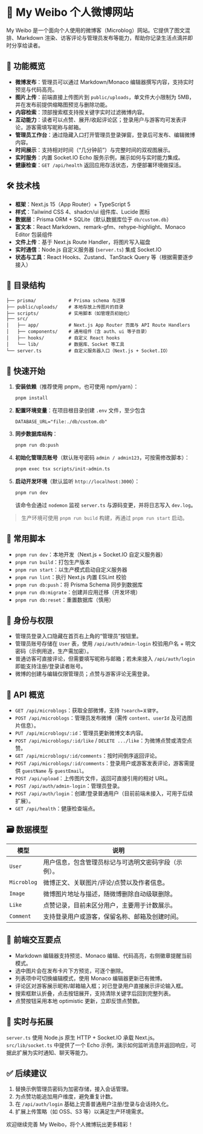 # 🌟 My Weibo 个人微博网站

My Weibo 是一个面向个人使用的微博客（Microblog）网站。它提供了图文混排、Markdown 渲染、访客评论与管理员发布等能力，帮助你记录生活点滴并即时分享给读者。

## 🧭 功能概览
- **微博发布**：管理员可以通过 Markdown/Monaco 编辑器撰写内容，支持实时预览与代码高亮。
- **图片上传**：前端直接上传图片到 `public/uploads`，单文件大小限制为 5MB，并在发布前提供缩略图预览与删除功能。
- **内容检索**：顶部搜索框支持按关键字实时过滤微博内容。
- **互动能力**：读者可以点赞、展开/收起评论区；登录用户与游客均可发表评论，游客需填写昵称与邮箱。
- **管理员工作台**：通过隐藏入口打开管理员登录弹窗，登录后可发布、编辑微博内容。
- **时间展示**：支持相对时间（“几分钟前”）与完整时间的双视图展示。
- **实时服务**：内置 Socket.IO Echo 服务示例，展示如何与实时能力集成。
- **健康检查**：`GET /api/health` 返回应用存活状态，方便部署环境做探活。

## 🛠️ 技术栈
- **框架**：Next.js 15（App Router）+ TypeScript 5
- **样式**：Tailwind CSS 4、shadcn/ui 组件库、Lucide 图标
- **数据层**：Prisma ORM + SQLite（默认数据库位于 `db/custom.db`）
- **富文本**：React Markdown、remark-gfm、rehype-highlight、Monaco Editor 包装组件
- **文件上传**：基于 Next.js Route Handler，将图片写入磁盘
- **实时通信**：Node.js 自定义服务器 (`server.ts`) 集成 Socket.IO
- **状态与工具**：React Hooks、Zustand、TanStack Query 等（根据需要逐步接入）

## 📁 目录结构
```
├── prisma/            # Prisma schema 与迁移
├── public/uploads/    # 本地存放上传图片的目录
├── scripts/           # 实用脚本（如管理员初始化）
├── src/
│   ├── app/           # Next.js App Router 页面与 API Route Handlers
│   ├── components/    # 通用组件（含 auth、ui 等子目录）
│   ├── hooks/         # 自定义 React hooks
│   └── lib/           # 数据库、Socket 等工具
└── server.ts          # 自定义服务器入口（Next.js + Socket.IO）
```

## 🚀 快速开始
1. **安装依赖**（推荐使用 pnpm，也可使用 npm/yarn）：
   ```bash
   pnpm install
   ```
2. **配置环境变量**：在项目根目录创建 `.env` 文件，至少包含
   ```env
   DATABASE_URL="file:./db/custom.db"
   ```
3. **同步数据库结构**：
   ```bash
   pnpm run db:push
   ```
4. **初始化管理员账号**（默认账号密码 `admin / admin123`，可按需修改脚本）：
   ```bash
   pnpm exec tsx scripts/init-admin.ts
   ```
5. **启动开发环境**（默认监听 `http://localhost:3000`）：
   ```bash
   pnpm run dev
   ```
   该命令会通过 `nodemon` 监视 `server.ts` 与源码变更，并将日志写入 `dev.log`。

> 生产环境可使用 `pnpm run build` 构建，再通过 `pnpm run start` 启动。

## 📡 常用脚本
- `pnpm run dev`：本地开发（Next.js + Socket.IO 自定义服务器）
- `pnpm run build`：打包生产版本
- `pnpm run start`：以生产模式启动自定义服务器
- `pnpm run lint`：执行 Next.js 内置 ESLint 校验
- `pnpm run db:push`：将 Prisma Schema 同步到数据库
- `pnpm run db:migrate`：创建并应用迁移（开发环境）
- `pnpm run db:reset`：重置数据库（慎用）

## 🔐 身份与权限
- 管理员登录入口隐藏在首页右上角的“管理员”按钮里。
- 管理员账号存储在 `User` 表，使用 `/api/auth/admin-login` 校验用户名 + 明文密码（示例用途，生产需加密）。
- 普通访客可直接评论，但需要填写昵称与邮箱；若未来接入 `/api/auth/login` 即能支持注册/登录读者账号。
- 微博的创建与编辑仅限管理员；点赞与游客评论无需登录。

## 🧩 API 概览
- `GET /api/microblogs`：获取全部微博，支持 `?search=关键字`。
- `POST /api/microblogs`：管理员发布微博（需传 `content`、`userId` 及可选图片信息）。
- `PUT /api/microblogs/:id`：管理员更新微博文本内容。
- `POST /api/microblogs/:id/like` / `DELETE .../like`：为微博点赞或清空点赞。
- `GET /api/microblogs/:id/comments`：按时间倒序返回评论。
- `POST /api/microblogs/:id/comments`：登录用户或游客发表评论，游客需提供 `guestName` 与 `guestEmail`。
- `POST /api/upload`：上传图片文件，返回可直接引用的相对 URL。
- `POST /api/auth/admin-login`：管理员登录。
- `POST /api/auth/login`：创建/登录普通用户（目前前端未接入，可用于后续扩展）。
- `GET /api/health`：健康检查端点。

## 🗃️ 数据模型
| 模型 | 说明 |
| --- | --- |
| `User` | 用户信息，包含管理员标记与可选明文密码字段（示例）。|
| `Microblog` | 微博正文、关联图片/评论/点赞以及作者信息。|
| `Image` | 微博图片地址与描述，随微博删除自动级联删除。|
| `Like` | 点赞记录，目前未区分用户，主要用于计数展示。|
| `Comment` | 支持登录用户或游客，保留名称、邮箱及创建时间。|

## 🔄 前端交互要点
- Markdown 编辑器支持预览、Monaco 编辑、代码高亮，右侧徽章提醒当前模式。
- 选中图片会在发布卡片下方预览，可逐个删除。
- 列表项中可切换编辑模式，使用 Monaco 编辑器更新已有微博。
- 评论区对游客展示昵称/邮箱输入框；对已登录用户直接展示评论输入框。
- 搜索框默认折叠，点击按钮展开，支持清除关键字后回到完整列表。
- 点赞按钮采用本地 optimistic 更新，立即反馈点赞数。

## 📡 实时与拓展
`server.ts` 使用 Node.js 原生 HTTP + Socket.IO 承载 Next.js。`src/lib/socket.ts` 中提供了一个 Echo 示例，演示如何监听消息并返回响应，可据此扩展为实时通知、聊天等能力。

## ✅ 后续建议
1. 替换示例管理员密码为加密存储，接入会话管理。
2. 为点赞功能追加用户维度，避免重复计数。
3. 在 `/api/auth/login` 基础上完善普通用户注册/登录与会话持久化。
4. 扩展上传策略（如 OSS、S3 等）以满足生产环境需求。

欢迎继续完善 My Weibo，将个人微博玩出更多精彩！
